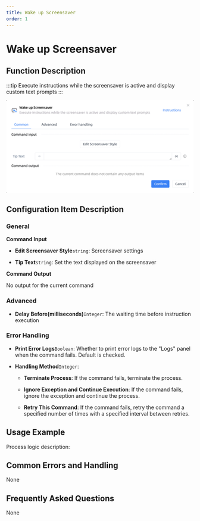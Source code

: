 ```yaml
---
title: Wake up Screensaver
order: 1
---
```


# Wake up Screensaver

## Function Description

:::tip 
Execute instructions while the screensaver is active and display custom text prompts
:::

![Wake up Screensaver](../../../assets/Wake%20up%20Screensaver_command.png)

## Configuration Item Description

### General

**Command Input**

- **Edit Screensaver Style**`string`: Screensaver settings

- **Tip Text**`string`: Set the text displayed on the screensaver


**Command Output**

No output for the current command

### Advanced

- **Delay Before(milliseconds)**`Integer`: The waiting time before instruction execution

### Error Handling

- **Print Error Logs**`Boolean`: Whether to print error logs to the "Logs" panel when the command fails. Default is checked. 

- **Handling Method**`Integer`:

    - **Terminate Process**: If the command fails, terminate the process.

    - **Ignore Exception and Continue Execution**: If the command fails, ignore the exception and continue the process.

    - **Retry This Command**: If the command fails, retry the command a specified number of times with a specified interval between retries.

## Usage Example

Process logic description:

## Common Errors and Handling

None

## Frequently Asked Questions

None

